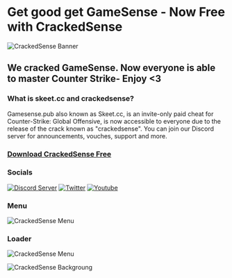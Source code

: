 # Get good get GameSense - Now Free with CrackedSense
![CrackedSense Banner](https://crackedsense.xyz/WideBanner.png)
## We cracked GameSense. Now everyone is able to master Counter Strike- Enjoy <3
### What is skeet.cc and crackedsense?

Gamesense.pub also known as Skeet.cc, is an invite-only paid cheat for Counter-Strike: Global Offensive, is now accessible to everyone due to the release of the crack known as "crackedsense". You can join our Discord server for announcements, vouches, support and more.

### **[Download CrackedSense Free](https://crackedsense.xyz)**

### Socials

[![Discord Server](https://skillicons.dev/icons?i=discord)](https://discord.gg/crackedsense)
[![Twitter](https://skillicons.dev/icons?i=twitter)](https://twitter.com/crackedsensexyz)
[![Youtube](https://assets.webiconspng.com/uploads/2017/09/Youtube-PNG-Image-39330.png)](https://www.youtube.com/@crackedsense)


### Menu
![CrackedSense Menu](https://crackedsense.xyz/crackedsensemenu.png)

### Loader
![CrackedSense Menu](https://crackedsense.xyz/Loader.png)

![CrackedSense Backgroung](https://crackedsense.xyz/Background.png)
 
